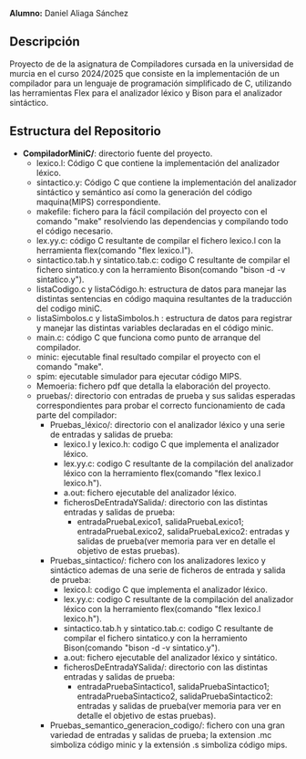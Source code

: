 **Alumno:** Daniel Aliaga Sánchez 

## Descripción

Proyecto de de la asignatura de Compiladores cursada en la universidad de murcia en el curso 2024/2025 que consiste en la implementación de un compilador
para un lenguaje de programación simplificado de C, utilizando las herramientas Flex para el analizador léxico y Bison para el analizador sintáctico.

## Estructura del Repositorio
  - **CompìladorMiniC/**: directorio fuente del proyecto.
    - lexico.l: Código C que contiene la implementación del analizador léxico.
    - sintactico.y: Código C que contiene la implementación del analizador sintáctico y semántico así como la generación del código maquina(MIPS) correspondiente.
    - makefile: fichero para la fácil compilación del proyecto con el comando "make" resolviendo las dependencias y compilando todo el código necesario.
    - lex.yy.c: código C resultante de compilar el fichero lexico.l con la herramienta flex(comando "flex lexico.l").
    - sintactico.tab.h y sintatico.tab.c: codigo C resultante de compilar el fichero sintatico.y con la herramiento Bison(comando "bison -d -v sintatico.y").
    - listaCodigo.c y listaCódigo.h: estructura de datos para manejar las distintas sentencias en código maquina resultantes de la traducción del codigo miniC.
    - listaSimbolos.c y listaSimbolos.h : estructura de datos para registrar y manejar las distintas variables declaradas en el código minic.
    - main.c: código C que funciona como punto de arranque del compilador.
    - minic: ejecutable final resultado compilar el proyecto con el comando "make".
    - spim: ejecutable simulador para ejecutar código MIPS.
    - Memoeria: fichero pdf que detalla la elaboración del proyecto.
    - pruebas/: directorio con entradas de prueba y sus salidas esperadas correspondientes para probar el correcto funcionamiento de cada parte del compilador:
      - Pruebas_léxico/: directorio con el analizador léxico y una serie de entradas y salidas de prueba:
        - lexico.l y lexico.h: codigo C que implementa el analizador léxico.
        - lex.yy.c: codigo C resultante de la compilación del analizador léxico con la herramiento flex(comando "flex lexico.l lexico.h").
        - a.out: fichero ejecutable del analizador léxico.
        - ficherosDeEntradaYSalida/: directorio con las distintas entradas y salidas de prueba:
          - entradaPruebaLexico1, salidaPruebaLexico1; entradaPruebaLexico2, salidaPruebaLexico2: entradas y salidas de prueba(ver memoria para ver en detalle el objetivo de estas pruebas).
      - Pruebas_sintactico/: fichero con los analizadores lexico y sintáctico ademas de una serie de ficheros de entrada y salida de prueba:
        - lexico.l: codigo C que implementa el analizador léxico.
        - lex.yy.c: codigo C resultante de la compilación del analizador léxico con la herramiento flex(comando "flex lexico.l lexico.h").
        - sintactico.tab.h y sintatico.tab.c: codigo C resultante de compilar el fichero sintatico.y con la herramiento Bison(comando "bison -d -v sintatico.y").
        - a.out: fichero ejecutable del analizador léxico y sintático.
        - ficherosDeEntradaYSalida/: directorio con las distintas entradas y salidas de prueba:
          - entradaPruebaSintactico1, salidaPruebaSintactico1; entradaPruebaSintactico2, salidaPruebaSintactico2: entradas y salidas de prueba(ver memoria para ver en detalle el objetivo de estas pruebas).
      - Pruebas_semantico_generacion_codigo/: fichero con una gran variedad de entradas y salidas de prueba; la extension .mc simboliza código minic y la extensión .s simboliza código mips.

      
        
